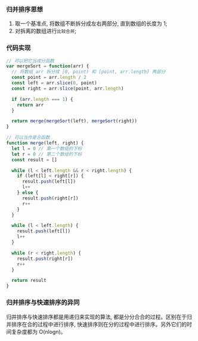 ### 归并排序思想

1. 取一个基准点, 将数组不断拆分成左右两部分, 直到数组的长度为 1;
2. 对拆离的数组进行`比较合并`;

### 代码实现

```js
// 可以把它当成分函数
var mergeSort = function(arr) {
  // 将数组 arr 拆分成 [0, point) 和 [point, arr.length] 两部分
  const point = arr.length / 2
  const left = arr.slice(0, point)
  const right = arr.slice(point, arr.length)

  if (arr.length === 1) {
    return arr
  }

  return merge(mergeSort(left), mergeSort(right))
}

// 可以当作是合函数
function merge(left, right) {
  let l = 0 // 第一个数组的下标
  let r = 0 // 第二个数组的下标
  const result = []

  while (l < left.length && r < right.length) {
    if (left[l] < right[r]) {
      result.push(left[l])
      l++
    } else {
      result.push(right[r])
      r++
    }
  }

  while (l < left.length) {
    result.push(left[l])
    l++
  }

  while (r < right.length) {
    result.push(right[r])
    r++
  }

  return result
}
```

### 归并排序与快速排序的异同

归并排序与快速排序都是用递归来实现的算法, 都是分分合合的过程。区别在于归并排序在合的过程中进行排序, 快速排序则在分的过程中进行排序。另外它们的时间复杂度都为 O(nlogn)。